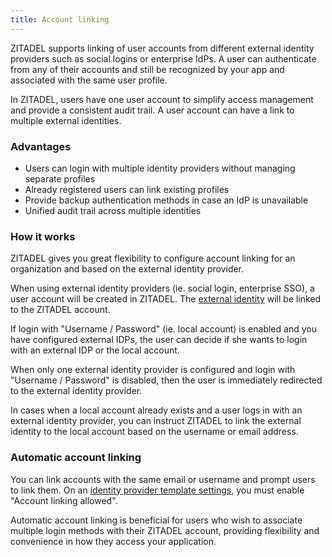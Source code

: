 ```yaml
---
title: Account linking
---
```


ZITADEL supports linking of user accounts from different external identity providers such as social logins or enterprise IdPs.
A user can authenticate from any of their accounts and still be recognized by your app and associated with the same user profile.

In ZITADEL, users have one user account to simplify access management and provide a consistent audit trail.
A user account can have a link to multiple external identities.

### Advantages

- Users can login with multiple identity providers without managing separate profiles
- Already registered users can link existing profiles
- Provide backup authentication methods in case an IdP is unavailable
- Unified audit trail across multiple identities

### How it works

ZITADEL gives you great flexibility to configure account linking for an organization and based on the external identity provider.

When using external identity providers (ie. social login, enterprise SSO), a user account will be created in ZITADEL.
The [external identity](../structure/users#federated-users) will be linked to the ZITADEL account.

If login with "Username / Password" (ie. local account) is enabled and you have configured external IDPs, the user can decide if she wants to login with an external IDP or the local account.

When only one external identity provider is configured and login with "Username / Password" is disabled, then the user is immediately redirected to the external identity provider.

In cases when a local account already exists and a user logs in with an external identity provider, you can instruct ZITADEL to link the external identity to the local account based on the username or email address.

### Automatic account linking

You can link accounts with the same email or username and prompt users to link them.
On an [identity provider template settings](/docs/guides/integrate/identity-providers/introduction#key-settings-on-the-templates), you must enable "Account linking allowed".

Automatic account linking is beneficial for users who wish to associate multiple login methods with their ZITADEL account, providing flexibility and convenience in how they access your application.
